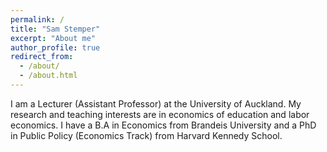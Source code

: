 ```yaml
---
permalink: /
title: "Sam Stemper"
excerpt: "About me"
author_profile: true
redirect_from: 
  - /about/
  - /about.html
---
```


I am a Lecturer (Assistant Professor) at the University of Auckland. My research and teaching interests are in economics of education and labor economics. I have a B.A in Economics from Brandeis University and a PhD in Public Policy (Economics Track) from Harvard Kennedy School.
